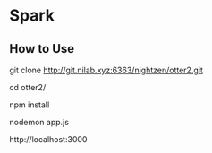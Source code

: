 # Spark

## How to Use
git clone http://git.nilab.xyz:6363/nightzen/otter2.git 

cd otter2/

npm install

nodemon app.js

http://localhost:3000 
